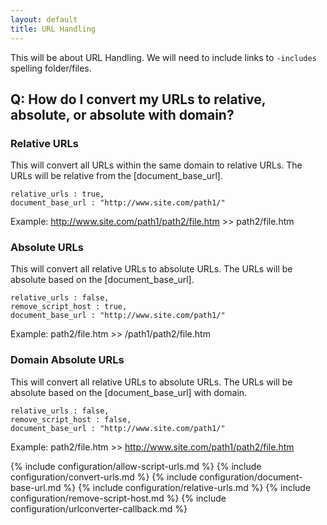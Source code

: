 ```yaml
---
layout: default
title: URL Handling
---
```



This will be about URL Handling. We will need to include links to `-includes` spelling folder/files.



## Q: How do I convert my URLs to relative, absolute, or absolute with domain?

### Relative URLs

This will convert all URLs within the same domain to relative URLs. The URLs will be relative from the [document_base_url].

```
relative_urls : true,
document_base_url : "http://www.site.com/path1/"
```

Example: http://www.site.com/path1/path2/file.htm >> path2/file.htm

### Absolute URLs

This will convert all relative URLs to absolute URLs. The URLs will be absolute based on the [document_base_url].

```
relative_urls : false,
remove_script_host : true,
document_base_url : "http://www.site.com/path1/"
```

Example: path2/file.htm >> /path1/path2/file.htm

### Domain Absolute URLs

This will convert all relative URLs to absolute URLs. The URLs will be absolute based on the [document_base_url] with domain.

```
relative_urls : false,
remove_script_host : false,
document_base_url : "http://www.site.com/path1/"
```

Example: path2/file.htm >> http://www.site.com/path1/path2/file.htm


{% include configuration/allow-script-urls.md %}
{% include configuration/convert-urls.md %}
{% include configuration/document-base-url.md %}
{% include configuration/relative-urls.md %}
{% include configuration/remove-script-host.md %}
{% include configuration/urlconverter-callback.md %}
